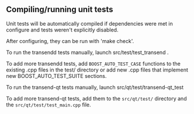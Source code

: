 Compiling/running unit tests
------------------------------------

Unit tests will be automatically compiled if dependencies were met in configure
and tests weren't explicitly disabled.

After configuring, they can be run with 'make check'.

To run the transendd tests manually, launch src/test/test_transend .

To add more transendd tests, add `BOOST_AUTO_TEST_CASE` functions to the existing
.cpp files in the test/ directory or add new .cpp files that
implement new BOOST_AUTO_TEST_SUITE sections.

To run the transend-qt tests manually, launch src/qt/test/transend-qt_test

To add more transend-qt tests, add them to the `src/qt/test/` directory and
the `src/qt/test/test_main.cpp` file.
